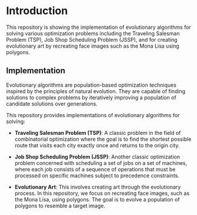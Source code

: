 # Introduction

This repository is showing the implementation of evolutionary algorithms for solving various optimization problems including the Traveling Salesman Problem (TSP), Job Shop Scheduling Problem (JSSP), and for creating evolutionary art by recreating face images such as the Mona Lisa using polygons.

## Implementation

Evolutionary algorithms are population-based optimization techniques inspired by the principles of natural evolution. They are capable of finding solutions to complex problems by iteratively improving a population of candidate solutions over generations.

This repository provides implementations of evolutionary algorithms for solving:

- **Traveling Salesman Problem (TSP)**: A classic problem in the field of combinatorial optimization where the goal is to find the shortest possible route that visits each city exactly once and returns to the origin city.

- **Job Shop Scheduling Problem (JSSP)**: Another classic optimization problem concerned with scheduling a set of jobs on a set of machines, where each job consists of a sequence of operations that must be processed on specific machines subject to precedence constraints.

- **Evolutionary Art**: This involves creating art through the evolutionary process. In this repository, we focus on recreating face images, such as the Mona Lisa, using polygons. The goal is to evolve a population of polygons to resemble a target image.


